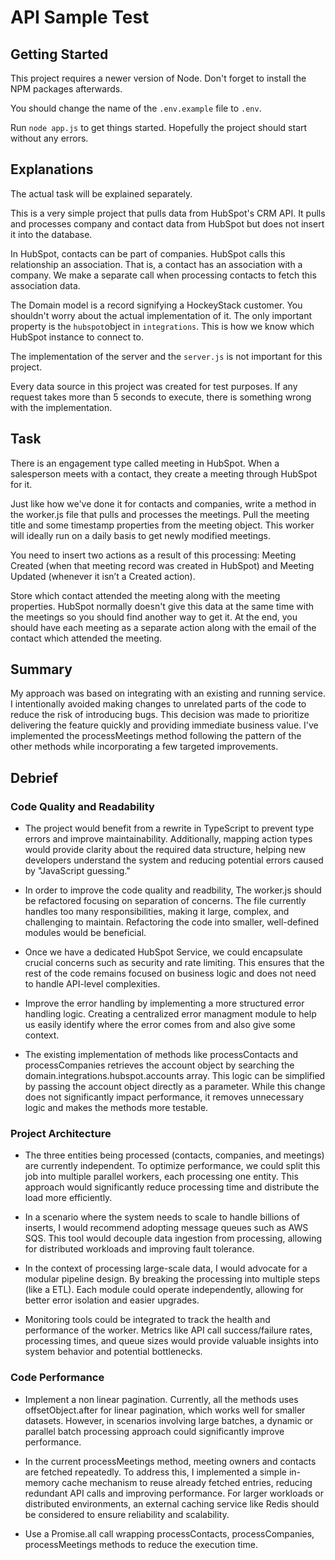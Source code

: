 # API Sample Test

## Getting Started

This project requires a newer version of Node. Don't forget to install the NPM packages afterwards.

You should change the name of the `.env.example` file to `.env`.

Run `node app.js` to get things started. Hopefully the project should start without any errors.

## Explanations

The actual task will be explained separately.

This is a very simple project that pulls data from HubSpot's CRM API. It pulls and processes company and contact data from HubSpot but does not insert it into the database.

In HubSpot, contacts can be part of companies. HubSpot calls this relationship an association. That is, a contact has an association with a company. We make a separate call when processing contacts to fetch this association data.

The Domain model is a record signifying a HockeyStack customer. You shouldn't worry about the actual implementation of it. The only important property is the `hubspot`object in `integrations`. This is how we know which HubSpot instance to connect to.

The implementation of the server and the `server.js` is not important for this project.

Every data source in this project was created for test purposes. If any request takes more than 5 seconds to execute, there is something wrong with the implementation.

## Task

There is an engagement type called meeting in HubSpot. When a salesperson meets with a contact, they create a meeting through HubSpot for it.

Just like how we've done it for contacts and companies, write a method in the worker.js file that pulls and processes the meetings. Pull the meeting title and some timestamp properties from the meeting object. This worker will ideally run on a daily basis to get newly modified meetings.

You need to insert two actions as a result of this processing: Meeting Created (when that meeting record was created in HubSpot) and Meeting Updated (whenever it isn’t a Created action).

Store which contact attended the meeting along with the meeting properties. HubSpot normally doesn't give this data at the same time with the meetings so you should find another way to get it. At the end, you should have each meeting as a separate action along with the email of the contact which attended the meeting.

## Summary

My approach was based on integrating with an existing and running service. I intentionally avoided making changes to unrelated parts of the code to reduce the risk of introducing bugs. This decision was made to prioritize delivering the feature quickly and providing immediate business value. I've implemented the processMeetings method following the pattern of the other methods while incorporating a few targeted improvements.

## Debrief

### Code Quality and Readability

- The project would benefit from a rewrite in TypeScript to prevent type errors and improve maintainability. Additionally, mapping action types would provide clarity about the required data structure, helping new developers understand the system and reducing potential errors caused by "JavaScript guessing."

- In order to improve the code quality and readbility, The worker.js should be refactored focusing on separation of concerns. The file currently handles too many responsibilities, making it large, complex, and challenging to maintain. Refactoring the code into smaller, well-defined modules would be beneficial.

- Once we have a dedicated HubSpot Service, we could encapsulate crucial concerns such as security and rate limiting. This ensures that the rest of the code remains focused on business logic and does not need to handle API-level complexities.

- Improve the error handling by implementing a more structured error handling logic. Creating a centralized error managment module to help us easily identify where the error comes from and also give some context.

- The existing implementation of methods like processContacts and processCompanies retrieves the account object by searching the domain.integrations.hubspot.accounts array. This logic can be simplified by passing the account object directly as a parameter. While this change does not significantly impact performance, it removes unnecessary logic and makes the methods more testable.

### Project Architecture

- The three entities being processed (contacts, companies, and meetings) are currently independent. To optimize performance, we could split this job into multiple parallel workers, each processing one entity. This approach would significantly reduce processing time and distribute the load more efficiently.

- In a scenario where the system needs to scale to handle billions of inserts, I would recommend adopting message queues such as AWS SQS. This tool would decouple data ingestion from processing, allowing for distributed workloads and improving fault tolerance.

- In the context of processing large-scale data, I would advocate for a modular pipeline design. By breaking the processing into multiple steps (like a ETL). Each module could operate independently, allowing for better error isolation and easier upgrades.

- Monitoring tools could be integrated to track the health and performance of the worker. Metrics like API call success/failure rates, processing times, and queue sizes would provide valuable insights into system behavior and potential bottlenecks.

### Code Performance

- Implement a non linear pagination. Currently, all the methods uses offsetObject.after for linear pagination, which works well for smaller datasets. However, in scenarios involving large batches, a dynamic or parallel batch processing approach could significantly improve performance.

- In the current processMeetings method, meeting owners and contacts are fetched repeatedly. To address this, I implemented a simple in-memory cache mechanism to reuse already fetched entries, reducing redundant API calls and improving performance. For larger workloads or distributed environments, an external caching service like Redis should be considered to ensure reliability and scalability.

- Use a Promise.all call wrapping processContacts, processCompanies, processMeetings methods to reduce the execution time.

